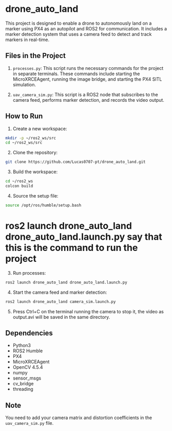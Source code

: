 # drone_auto_land

This project is designed to enable a drone to autonomously land on a marker using PX4 as an autopilot and ROS2 for communication. It includes a marker detection system that uses a camera feed to detect and track markers in real-time.

## Files in the Project

1. `processes.py`: This script runs the necessary commands for the project in separate terminals. These commands include starting the MicroXRCEAgent, running the image bridge, and starting the PX4 SITL simulation.

2. `uav_camera_sim.py`: This script is a ROS2 node that subscribes to the camera feed, performs marker detection, and records the video output.

## How to Run

1. Create a new workspace:

```bash
mkdir -p ~/ros2_ws/src
cd ~/ros2_ws/src
```

2. Clone the repository:

```bash
git clone https://github.com/Lucas0707-pt/drone_auto_land.git
```

3. Build the workspace:

```bash
cd ~/ros2_ws
colcon build
```

4. Source the setup file:

```bash
source /opt/ros/humble/setup.bash
```

# ros2 launch drone_auto_land drone_auto_land.launch.py say that this is the command to run the project

3. Run processes:

```bash
ros2 launch drone_auto_land drone_auto_land.launch.py
```

4. Start the camera feed and marker detection:
    
```bash
ros2 launch drone_auto_land camera_sim.launch.py
```

5. Press Ctrl+C on the terminal running the camera to stop it, the video as output.avi will be saved in the same directory.

## Dependencies

- Python3
- ROS2 Humble
- PX4
- MicroXRCEAgent
- OpenCV 4.5.4
- numpy
- sensor_msgs
- cv_bridge
- threading

## Note

You need to add your camera matrix and distortion coefficients in the `uav_camera_sim.py` file.




